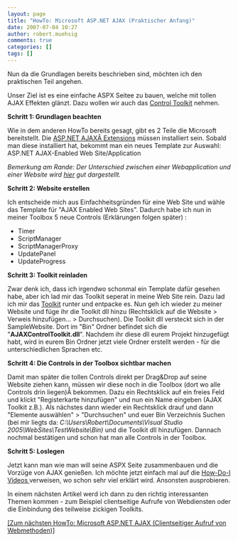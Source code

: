 ```yaml
---
layout: page
title: "HowTo: Microsoft ASP.NET AJAX (Praktischer Anfang)"
date: 2007-07-04 10:27
author: robert.muehsig
comments: true
categories: []
tags: []
---
```

Nun da die Grundlagen bereits beschrieben sind, möchten ich den praktischen Teil angehen.

Unser Ziel ist es eine einfache ASPX Seitee zu bauen, welche mit tollen AJAX Effekten glänzt. Dazu wollen wir auch das <a target="_blank" href="http://www.codeplex.com/AtlasControlToolkit/Release/ProjectReleases.aspx?ReleaseId=4923" title="AJAX Control Toolkit">Control Toolkit</a> nehmen.

<strong>Schritt 1: Grundlagen beachten</strong>

Wie in dem anderen HowTo bereits gesagt, gibt es 2 Teile die Microsoft bereitstellt. Die <a target="_blank" href="http://www.microsoft.com/downloads/details.aspx?FamilyID=ca9d90fa-e8c9-42e3-aa19-08e2c027f5d6&amp;displaylang=en" title="ASP.NET AJAX Extensions">ASP.NET AJAXÂ Extensions</a> müssen installiert sein.
Sobald man diese installiert hat, bekommt man ein neues Template zur Auswahl: ASP.NET AJAX-Enabled Web Site/Application

<em>Bemerkung am Rande:
Der Unterschied zwischen einer Webapplication und einer Website wird <a target="_blank" href="http://blogs.vertigo.com/personal/swarren/Blog/Lists/Posts/Post.aspx?ID=10" title="Unterschied zwischen Web Site und Web Application">hier</a> gut dargestellt.</em>

<strong>Schritt 2: Website erstellen</strong>

Ich entscheide mich aus Einfachheitsgründen für eine Web Site und wähle das Template für "AJAX Enabled Web Sites".
Dadurch habe ich nun in meiner Toolbox 5 neue Controls (Erklärungen folgen später) :
- Timer
- ScriptManager
- ScriptManagerProxy
- UpdatePanel
- UpdateProgress

<strong>Schritt 3: Toolkit reinladen</strong>

Zwar denk ich, dass ich irgendwo schonmal ein Template dafür gesehen habe, aber ich lad mir das Toolkit seperat in meine Web Site rein. Dazu lad ich mir das <a target="_blank" href="http://www.codeplex.com/AtlasControlToolkit/Release/ProjectReleases.aspx?ReleaseId=4923" title="Toolkit download">Toolkit</a> runter und entpacke es.
Nun geh ich wieder zu meiner Website und füge ihr die Toolkit dll hinzu (Rechtsklick auf die Website &gt; Verweis hinzufügen... &gt; Durchsuchen). Die Toolkit dll versteckt sich in der SampleWebsite. Dort im "Bin" Ordner befindet sich die "<strong>AJAXControlToolkit.dll</strong>".
Nachdem ihr diese dll eurem Projekt hinzugefügt habt, wird in eurem Bin Ordner jetzt viele Ordner erstellt werden - für die unterschiedlichen Sprachen etc.

<strong>Schritt 4: Die Controls in der Toolbox sichtbar machen</strong>

Damit man später die tollen Controls direkt per Drag&amp;Drop auf seine Website ziehen kann, müssen wir diese noch in die Toolbox (dort wo alle Controls drin liegen)Â bekommen.
Dazu ein Rechtsklick auf ein freies Feld und klickt "Registerkarte hinzufügen" und nun ein Name eingeben (AJAX Toolkit z.B.).
Als nächstes dann wieder ein Rechtsklick drauf und dann "Elemente auswählen" &gt; "Durchsuchen" und euer Bin Verzeichnis Suchen (bei mir liegts da: <em>C:\Users\Robert\Documents\Visual Studio 2005\WebSites\TestWebsite\Bin)</em> und die Toolkit dll hinzufügen. Dannach nochmal bestätigen und schon hat man alle Controls in der Toolbox.

<strong>Schritt 5: Loslegen</strong>

Jetzt kann man wie man will seine ASPX Seite zusammenbauen und die Vorzüge von AJAX genießen. Ich möchte jetzt einfach mal auf die <a target="_blank" href="http://www.asp.net/learn/videos/default.aspx?tabid=63" title="How-Do-I with AJAX ASP.NET">How-Do-I Videos </a>verweisen, wo schon sehr viel erklärt wird. Ansonsten ausprobieren.

In einem nächsten Artikel werd ich dann zu den richtig interessanten Themen kommen - zum Beispiel clientseitige Aufrufe von Webdiensten oder die Einbindung des teilweise zickigen Toolkits.

<a href="http://code-inside.de/blog/artikel/howto-microsoft-aspnet-ajax-clientseitiger-aufruf-von-webmethoden/" title="Microsoft ASP.NET AJAX (Clientseitiger Aufurf von Webmethoden)">[Zum nächsten HowTo: Microsoft ASP.NET AJAX (Clientseitiger Aufruf von Webmethoden)]</a>
